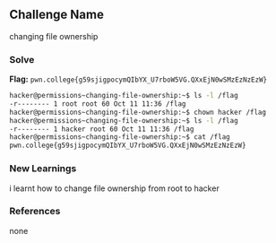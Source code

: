 ## Challenge Name
changing file ownership

### Solve
**Flag:** `pwn.college{g59sjigpocymQIbYX_U7rboW5VG.QXxEjN0wSMzEzNzEzW}`

```bash
hacker@permissions~changing-file-ownership:~$ ls -l /flag
-r-------- 1 root root 60 Oct 11 11:36 /flag
hacker@permissions~changing-file-ownership:~$ chown hacker /flag
hacker@permissions~changing-file-ownership:~$ ls -l /flag
-r-------- 1 hacker root 60 Oct 11 11:36 /flag
hacker@permissions~changing-file-ownership:~$ cat /flag
pwn.college{g59sjigpocymQIbYX_U7rboW5VG.QXxEjN0wSMzEzNzEzW}
```

### New Learnings
i learnt how to change file ownership from root to hacker

### References 
none
